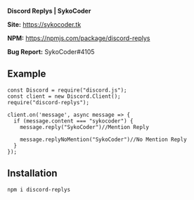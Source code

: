 
**Discord Replys | SykoCoder**

**Site:** https://sykocoder.tk

**NPM:** https://npmjs.com/package/discord-replys

**Bug Report:** SykoCoder#4105

## Example

```
const Discord = require("discord.js");
const client = new Discord.Client();
require("discord-replys");

client.on('message', async message => {
  if (message.content === "sykocoder") {
    message.reply("SykoCoder")//Mention Reply

    message.replyNoMention("SykoCoder")//No Mention Reply
  }
});
 ```

 ## Installation

```
npm i discord-replys
```
